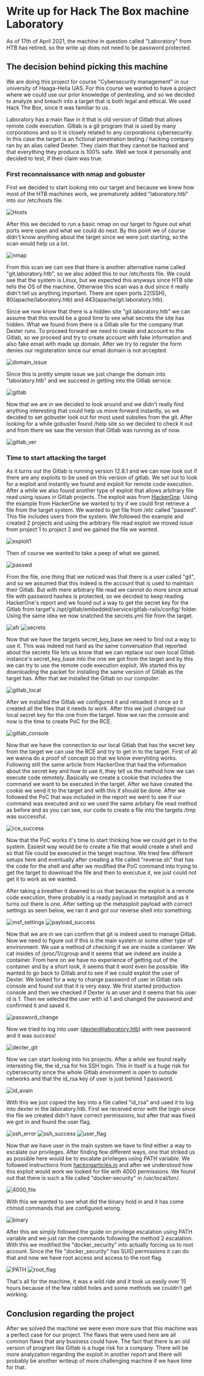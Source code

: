 # Write up for Hack The Box machine Laboratory

As of 17th of April 2021, the machine in question called "Laboratory" from HTB has retired, so the write up does not need to be password protected. 

## The decision behind picking this machine

We are doing this project for course "Cybersecurity management" in our university of Haaga-Helia UAS. For this course we wanted to have a project where we could use our prior knowledge of pentesting, and so we decided to analyze and breach into a target that is both legal and ethical. We used Hack The Box, since it was familiar to us. 

Laboratory has a main flaw in it that is old version of Gitlab that allows remote code execution. Gitlab is a git program that is used by many corporations and so it is closely related to any corporations cybersecurity. In this case the target is an fictional penetration testing / hacking company ran by an alias called Dexter. They claim that they cannot be hacked and that everything they produce is 100% safe. Well we took it personally and decided to test, if their claim was true.

### First reconnaissance with nmap and gobuster

First we decided to start looking into our target and because we knew how most of the HTB machines work, we prematurely added "laboratory.htb" into our /etc/hosts file. 

![Hosts](Images/hosts.PNG)

After this we decided to run a basic nmap on our target to figure out what ports were open and what we could do next. By this point we of course didn't know anything about the target since we were just starting, so the scan would help us a lot.

![nmap](Images/Laboratory_scan.PNG)

From this scan we can see that there is another alternative name called "git.laboratory.htb", so we also added this to our /etc/hosts file. We could see that the system is Linux, but we expected this anyways since HTB site tells the OS of the machine. Otherwise this scan was a dud since it really didn't tell us anything important. There are open ports 22(SSH), 80(apache/laboratory.htb) and 443(apache/git.laboratory.htb). 

Since we now know that there is a hidden site "git.laboratory.htb" we can assume that this would be a good time to see what secrets the site has hidden. What we found from there is a Gitlab site for the company that Dexter runs. To proceed forward we need to create and account to the Gitlab, so we proceed and try to create account with fake information and also fake email with made up domain. After we try to register the form denies our registeration since our email domain is not accepted.

![domain_issue](Images/git.labo_email_domain.PNG)

Since this is pretty simple issue we just change the domain into "laboratory.htb" and we succeed in getting into the Gitlab service.

![gitlab](Images/git.labo.PNG)

Now that we are in we decided to look around and we didn't really find anything interesting that could help us move forward instantly, so we decided to set gobuster look out for most used subsites from the git. After looking for a while gobuster found /help site so we decided to check it out and from there we saw the version that Gitlab was running as of now.

![gitlab_ver](Images/git.labo_versio.PNG)

### Time to start attacking the target

As it turns out the Gitlab is running version 12.8.1 and we can now look out if there are any exploits to be used on this version of gitlab. We set out to look for a exploit and instantly we found and exploit for remote code execution. After a while we also found another type of exploit that allows arbitrary file read using issues in Gitlab projects. The exploit was from [HackerOne](https://hackerone.com/reports/827052). Using the example from HackerOne we wanted to try if we could first retrieve a file from the target system. We wanted to get file from /etc called "passwd". This file includes users from the system. We followed the example and created 2 projects and using the arbitrary file read exploit we moved issue from project 1 to project 2 and we gained the file we wanted.

![exploit1](Images/git.labo_haavoittuvuus2_toimii.PNG)

Then of course we wanted to take a peep of what we gained.

![passwd](Images/laboratory_passwd.PNG)

From the file, one thing that we noticed was that there is a user called "git", and so we assumed that this indeed is the account that is used to maintain their Gitlab. But with mere arbitrary file read we cannot do more since actual file with password hashes is protected, so we decided to keep reading HackerOne's report and we found out a way to get the secret key for the Gitlab from target's /opt/gitlab/embedded/service/gitlab-rails/config/ folder. Using the same idea we now snatched the secrets.yml file from the target.

![afr](Images/secrets.PNG)
![secrets](Images/git.labo_haavoittuvuus2_toimii2.PNG)

Now that we have the targets secret_key_base we need to find out a way to use it. This was indeed not hard as the same conversation that reported about the secrets file lets us know that we can replace our own local Gitlab instance's secret_key_base into the one we got from the target and by this we can try to use the remote code execution exploit. We started this by downloading the packet for installing the same version of Gitlab as the target has. After that we installed the Gitlab on our computer.

![gitlab_local](Images/local_git.PNG)

After we installed the Gitlab we configured it and reloaded it once so it created all the files that it needs to work. After this we just changed our local secret key for the one from the target. Now we ran the console and now is the time to create PoC for the RCE.

![gitlab_console](Images/local_git_PoC.PNG)

Now that we have the connection to our local Gitlab that has the secret key from the target we can use the RCE and try to get in to the target. First of all we wanna do a proof of concept so that we know everyhting works. Following still the same article from HackerOne that had the information about the secret key and how to use it, they tell us the method how we can execute code remotely. Basically we create a cookie that includes the command we want to be executed in the target. After we have created the cookie we send it to the target and with this it should be done. After we followed the PoC that was included in the report we went to see if our command was executed and so we used the same arbitary file read method as before and as you can see, our code to create a file into the targets /tmp was successful.

![rce_success](Images/poc_works.PNG)

Now that the PoC works it's time to start thinking how we could get in to the system. Easiest way would be to create a file that would create a shell and so that file could be executed in the target machine. We tried few different setups here and eventually after creating a file called "reverse.sh" that has the code for the shell and after we modified the PoC command into trying to get the target to download the file and then to executue it, we just could not get it to work as we wanted.

After taking a breather it dawned to us that because the exploit is a remote code execution, there probably is a ready payload in metasploit and as it turns out there is one. After setting up the metasploit payload with correct settings as seen below, we ran it and got our reverse shell into something. 

![msf_settings](Images/meta_asetukset.PNG)
![payload_success](Images/payload_success.PNG)

Now that we are in we can confirm that git is indeed used to manage Gitlab. Now we need to figure out if this is the main system or some other type of environment. We use a method of checking if we are inside a container. We cat insides of /proc/1/cgroup and it seems that we indeed are inside a container. From here on we have no experience of getting out of the container and by a short look, it seems that it wont even be possible. We wanted to go back to Gitlab and to see if we could exploit the user of Dexter. We looked for a way to change password of user in Gitlab rails console and found out that it is very easy. We first started production console and then we checked if Dexter is an user and it seems that his user id is 1. Then we selected the user with id 1 and changed the password and confirmed it and saved it.

![password_change](Images/reverse_passuvaihto.PNG)

Now we tried to log into user (dexter@laboratory.htb) with new password and it was success!

![decter_git](Images/dexterille_kirjautuminen.PNG)

Now we can start looking into his projects. After a while we found really interesting file, the id_rsa for his SSH login. This in itself is a huge risk for cybersecurity since the whole Gitlab environment is open to outside networks and that the id_rsa key of user is just behind 1 password. 

![id_avain](Images/Secter_rsa_avain.PNG)

With this we just copied the key into a file called "id_rsa" and used it to log into dexter in the laboratory.htb. First we received error with the login since the file we created didn't have correct permissions, but after that was fixed we got in and found the user flag. 

![ssh_error](Images/rsa_permission%20denied.PNG)
![ssh_success](Images/dexter_sisällä.PNG)
![user_flag](Images/user_flag.PNG)

Now that we have user in the main system we have to find either a way to escalate our privileges. After finding few different ways, one that striked us as possible here would be to escalate privileges using PATH variable. We followed instructions from [hackingarticles.in](https://www.hackingarticles.in/linux-privilege-escalation-using-path-variable/) and after we understood how this exploit would work we looked for file with 4000 permissions. We found out that there is such a file called "docker-security" in /usr/local/bin/.

![4000_file](Images/sus_dockersecurity.PNG) 

With this we wanted to see what did the binary hold in and it has come chmod commands that are configured wrong. 

![binary](Images/cat_sus_dockersecurity.PNG)

After this we simply followed the guide on privilege escalation using PATH variable and we just ran the commands following the method 2 escalation. With this we modified the "docker_security" into actually forcing us to root account. Since the file "docker_security" has SUID permissions it can do that and now we have root access and access to the root flag.

![PATH](Images/root_laboratory.PNG)
![root_flag](Images/root_flag_labo.PNG)

That's all for the machine, it was a wild ride and it took us easily over 15 hours because of the few rabbit holes and some methods we couldn't get working.


## Conclusion regarding the project

After we solved the machine we were even more sure that this machine was a perfect case for our project. The flaws that were used here are all common flaws that any business could have. The fact that there is an old version of program like Gitlab is a huge risk for a company. There will be more analyzation regarding the exploit in another report and there will probably be another writeup of more challenging machine if we have time for that. 

